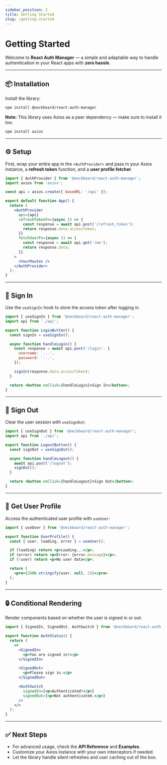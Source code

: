 ```yaml
---
sidebar_position: 2
title: Getting Started
slug: /getting-started
---
```


# Getting Started

Welcome to **React Auth Manager** — a simple and adaptable way to handle authentication in your React apps with **zero hassle**.

---

## 📦 Installation

Install the library:

```bash
npm install @neckbeard/react-auth-manager
```

**Note:** This library uses Axios as a peer dependency — make sure to install it too:

```bash
npm install axios
```

---

## ⚙️ Setup

First, wrap your entire app in the `<AuthProvider>` and pass in your Axios instance, a **refresh token** function, and a **user profile fetcher**.

```jsx
import { AuthProvider } from '@neckbeard/react-auth-manager';
import axios from 'axios';

const api = axios.create({ baseURL: '/api' });

export default function App() {
  return (
    <AuthProvider
      api={api}
      refreshTokenFn={async () => {
        const response = await api.post('/refresh_token');
        return response.data.accessToken;
      }}
      fetchUserFn={async () => {
        const response = await api.get('/me');
        return response.data;
      }}
    >
      <YourRoutes />
    </AuthProvider>
  );
}
```

---

## 🔑 Sign In

Use the `useSignIn` hook to store the access token after logging in.

```jsx
import { useSignIn } from '@neckbeard/react-auth-manager';
import api from './api';

export function LoginButton() {
  const signIn = useSignIn();

  async function handleLogin() {
    const response = await api.post('/login', {
      username: '...',
      password: '...',
    });

    signIn(response.data.accessToken);
  }

  return <button onClick={handleLogin}>Sign In</button>;
}
```

---

## 🚪 Sign Out

Clear the user session with `useSignOut`:

```jsx
import { useSignOut } from '@neckbeard/react-auth-manager';
import api from './api';

export function LogoutButton() {
  const signOut = useSignOut();

  async function handleLogout() {
    await api.post('/logout');
    signOut();
  }

  return <button onClick={handleLogout}>Sign Out</button>;
}
```

---

## 👤 Get User Profile

Access the authenticated user profile with `useUser`:

```jsx
import { useUser } from '@neckbeard/react-auth-manager';

export function UserProfile() {
  const { user, loading, error } = useUser();

  if (loading) return <p>Loading...</p>;
  if (error) return <p>Error: {error.message}</p>;
  if (!user) return <p>No user data</p>;

  return (
    <pre>{JSON.stringify(user, null, 2)}</pre>
  );
}
```

---

## 🔒 Conditional Rendering

Render components based on whether the user is signed in or out:

```jsx
import { SignedIn, SignedOut, AuthSwitch } from '@neckbeard/react-auth-manager';

export function AuthStatus() {
  return (
    <>
      <SignedIn>
        <p>You are signed in!</p>
      </SignedIn>

      <SignedOut>
        <p>Please sign in.</p>
      </SignedOut>

      <AuthSwitch
        signedIn={<p>Authenticated!</p>}
        signedOut={<p>Not authenticated.</p>}
      />
    </>
  );
}
```

---

## ✅ Next Steps

- For advanced usage, check the **API Reference** and **Examples**.
- Customize your Axios instance with your own interceptors if needed.
- Let the library handle silent refreshes and user caching out of the box.
